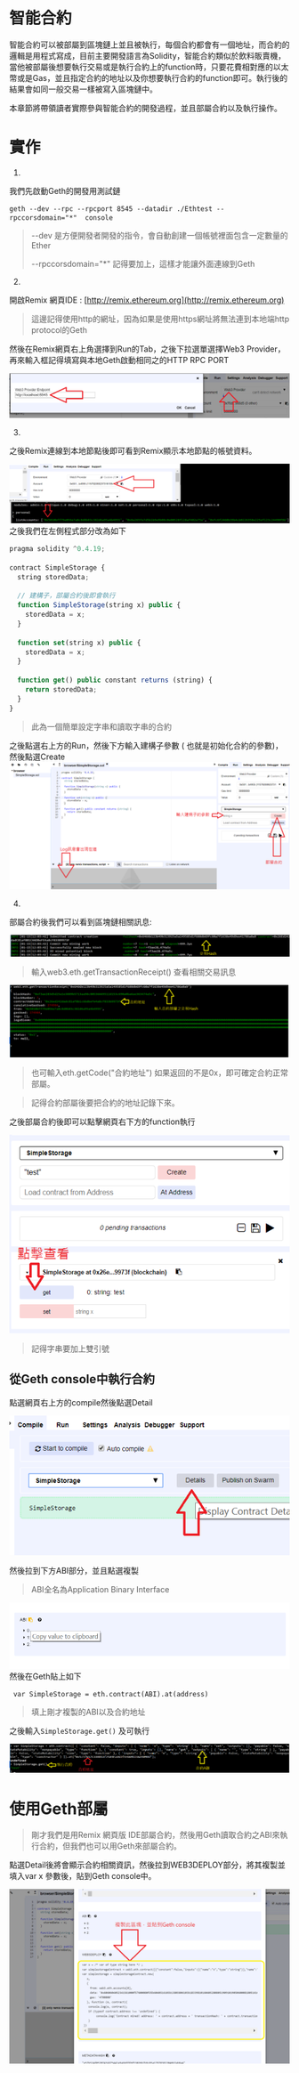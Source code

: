 # 智能合約

智能合約可以被部屬到區塊鏈上並且被執行，每個合約都會有一個地址，而合約的邏輯是用程式寫成，目前主要開發語言為Solidity，智能合約類似於飲料販賣機，當他被部屬後想要執行交易或是執行合約上的function時，只要花費相對應的以太幣或是Gas，並且指定合約的地址以及你想要執行合約的function即可。執行後的結果會如同一般交易一樣被寫入區塊鏈中。

本章節將帶領讀者實際參與智能合約的開發過程，並且部屬合約以及執行操作。

# 實作

1.

我們先啟動Geth的開發用測試鏈

```
geth --dev --rpc --rpcport 8545 --datadir ./Ethtest --rpccorsdomain="*"  console
```

> --dev 是方便開發者開發的指令，會自動創建一個帳號裡面包含一定數量的Ether
>
> --rpccorsdomain="\*" 記得要加上，這樣才能讓外面連線到Geth

2.

開啟Remix 網頁IDE : [http://remix.ethereum.org](http://remix.ethereum.org)

> 這邊記得使用http的網址，因為如果是使用https網址將無法連到本地端http protocol的Geth

然後在Remix網頁右上角選擇到Run的Tab，之後下拉選單選擇Web3 Provider，再來輸入框記得填寫與本地Geth啟動相同之的HTTP RPC PORT

![](/assets/34534543.png)

3.

之後Remix連線到本地節點後即可看到Remix顯示本地節點的帳號資料。

![](/assets/92831.png)之後我們在左側程式部分改為如下

```js
pragma solidity ^0.4.19;

contract SimpleStorage {
  string storedData;

  // 建構子，部屬合約後即會執行
  function SimpleStorage(string x) public {
    storedData = x;
  }

  function set(string x) public {
    storedData = x;
  }

  function get() public constant returns (string) {
    return storedData;
  }
}
```

> 此為一個簡單設定字串和讀取字串的合約

之後點選右上方的Run，然後下方輸入建構子參數 \( 也就是初始化合約的參數\)，然後點選Create![](/assets/92011.png)

4.

部屬合約後我們可以看到區塊鏈相關訊息:

![](/assets/81122.png)

> 輸入web3.eth.getTransactionReceipt\(\) 查看相關交易訊息

![](/assets/0192123.png)

> 也可輸入eth.getCode\("合約地址"\) 如果返回的不是0x，即可確定合約正常部屬。

> 記得合約部屬後要把合約的地址記錄下來。



之後部屬合約後即可以點擊網頁右下方的function執行

![](/assets/832111.png)

> 記得字串要加上雙引號

## 從Geth console中執行合約

點選網頁右上方的compile然後點選Detail

![](/assets/0912.png)

然後拉到下方ABI部分，並且點選複製

> ABI全名為Application Binary Interface

![](/assets/921.png)然後在Geth貼上如下

```
 var SimpleStorage = eth.contract(ABI).at(address)
```

> 填上剛才複製的ABI以及合約地址

之後輸入`SimpleStorage.get()` 及可執行

![](/assets/1jd.png)

# 使用Geth部屬

> 剛才我們是用Remix 網頁版 IDE部屬合約，然後用Geth讀取合約之ABI來執行合約，但我們也可以用Geth來部屬合約。

點選Detail後將會顯示合約相關資訊，然後拉到WEB3DEPLOY部分，將其複製並填入var x 參數後，貼到Geth console中。

![](/assets/912d.png)


